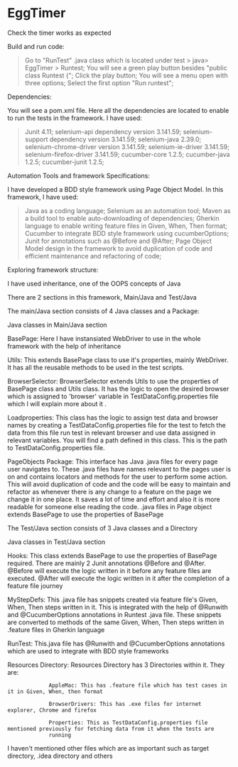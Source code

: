 # EggTimer
Check the timer works as expected

Build and run code:

> Go to "RunTest" .java class which is located under test > java> EggTimer > Runtest; 
> You will see a green play button besides "public class Runtest {";
> Click the play button;
> You will see a menu open with three options;
> Select the first option "Run runtest";

Dependencies:

You will see a pom.xml file. Here all the dependencies are located to enable to run the tests in the framework.
I have used: 
> Junit 4.11; 
> selenium-api dependency version 3.141.59; 
> selenium-support dependency version 3.141.59;
> selenium-java 2.39.0;
> selenium-chrome-driver version 3.141.59;
> selenium-ie-driver 3.141.59;
> selenium-firefox-driver 3.141.59;
> cucumber-core 1.2.5;
> cucumber-java 1.2.5;
> cucumber-junit 1.2.5;

Automation Tools and framework Specifications:

  I have developed a BDD style framework using Page Object Model. In this framework, I have used:
  > Java as a coding language;
  > Selenium as an automation tool;
  > Maven as a build tool to enable auto-downloading of dependencies;
  > Gherkin language to enable writing feature files in Given, When, Then format;
  > Cucumber to integrate BDD style framework using cucumberOptions;
  > Junit for annotations such as @Before and @After;
  > Page Object Model design in the framework to avoid duplication of code and efficient maintenance and refactoring of code;
  
Exploring framework structure:

I have used inheritance, one of the OOPS concepts of Java

There are 2 sections in this framework, Main/Java and Test/Java

The main/Java section consists of 4 Java classes and a Package:

Java classes in Main/Java section

BasePage: Here I have instansiated WebDriver to use in the whole framework with the help of inheritance

Utils: This extends BasePage class to use it's properties, mainly WebDriver. It has all the reusable methods to be used in the test scripts.

BrowserSelector: BrowserSelector extends Utils to use the properties of BasePage class and Utils class. It has the logic to open the desired browser which is assigned to 'browser' variable in TestDataConfig.properties file which I will explain more about it .

Loadproperties: This class has the logic to assign test data and browser names by creating a TestDataConfig.properties file for the test to fetch the data from this file run test in relevant browser and use data assigned in relevant variables. You will find a path defined in this class. This is the path to TestDataConfig.properties file.

PageObjects Package: This interface has Java .java files for every page user navigates to. These .java files have names relevant to the pages user is on and contains locators and methods for the user to perform some action. This will avoid duplication of code and the code will be easy to maintain and refactor as whenever there is any change to a feature on the page we change it in one place. It saves a lot of time and effort and also it is more readable for someone else reading the code. .java files in Page object extends BasePage to use the properties of BasePage

The Test/Java section consists of 3 Java classes and a Directory

Java classes in Test/Java section

Hooks: This class extends BasePage to use the properties of BasePage required. There are mainly 2 Junit annotations @Before and @After. @Before will execute the logic written in it before any feature files are executed. @After will execute the logic written in it after the completion of a feature file journey

MyStepDefs: This .java file has snippets created via feature file's Given, When, Then steps written in it. This is integrated with the help of @Runwith and @CucumberOptions annotations in Runtest .java file. These snippets are converted to methods of the same Given, When, Then steps written in .feature files in Gherkin language

RunTest: This.java file has @Runwith and @CucumberOptions annotations which are used to integrate with BDD style frameworks

Resources Directory: Resources Directory has 3 Directories within it. They are:

                 AppleMac: This has .feature file which has test cases in it in Given, When, then format
                 
                 BrowserDrivers: This has .exe files for internet explorer, Chrome and firefox
                 
                 Properties: This as TestDataConfig.properties file mentioned previously for fetching data from it when the tests are
                 running

I haven't mentioned other files which are as important such as target directory, .idea directory and others
